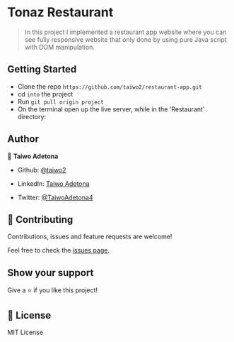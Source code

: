 # Tonaz Restaurant 

> In this project I implemented a restaurant  app website where you can see fully responsive website that only done by using pure Java script with DOM manipulation.


## Getting Started

- Clone the repo `https://github.com/taiwo2/restaurant-app.git`
- cd `into` the project
- Run `git pull origin project`
- On the terminal open up the live server, while in the 'Restaurant' directory:

## Author

👤 **Taiwo Adetona**

- Github: [@taiwo2](https://github.com/taiwo2)

- LinkedIn: [Taiwo Adetona](https://www.linkedin.com/in/taiwo-adetona/)

- Twitter: [@TaiwoAdetona4](https://twitter.com/TaiwoAdetona4/)

## 🤝 Contributing

Contributions, issues and feature requests are welcome!

Feel free to check the [issues page](issues/).

## Show your support

Give a ⭐️ if you like this project!

## 📝 License

MIT License